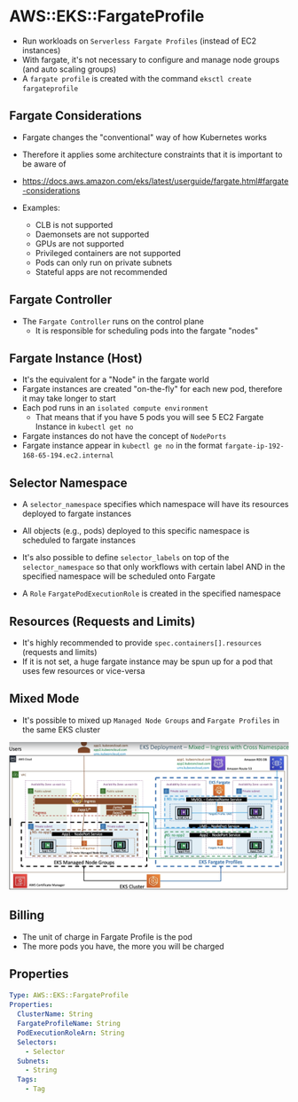 # AWS::EKS::FargateProfile

- Run workloads on `Serverless Fargate Profiles` (instead of EC2 instances)
- With fargate, it's not necessary to configure and manage node groups (and auto scaling groups)
- A `fargate profile` is created with the command `eksctl create fargateprofile`

## Fargate Considerations

- Fargate changes the "conventional" way of how Kubernetes works
- Therefore it applies some architecture constraints that it is important to be aware of
- <https://docs.aws.amazon.com/eks/latest/userguide/fargate.html#fargate-considerations>

- Examples:
  - CLB is not supported
  - Daemonsets are not supported
  - GPUs are not supported
  - Privileged containers are not supported
  - Pods can only run on private subnets
  - Stateful apps are not recommended

## Fargate Controller

- The `Fargate Controller` runs on the control plane
  - It is responsible for scheduling pods into the fargate "nodes"

## Fargate Instance (Host)

- It's the equivalent for a "Node" in the fargate world
- Fargate instances are created "on-the-fly" for each new pod, therefore it may take longer to start
- Each pod runs in an `isolated compute environment`
  - That means that if you have 5 pods you will see 5 EC2 Fargate Instance in `kubectl get no`
- Fargate instances do not have the concept of `NodePorts`
- Fargate instance appear in `kubectl ge no` in the format `fargate-ip-192-168-65-194.ec2.internal`

## Selector Namespace

- A `selector_namespace` specifies which namespace will have its resources deployed to fargate instances
- All objects (e.g., pods) deployed to this specific namespace is scheduled to fargate instances
- It's also possible to define `selector_labels` on top of the `selector_namespace` so that only workflows with certain label AND in the specified namespace will be scheduled onto Fargate

- A `Role` `FargatePodExecutionRole` is created in the specified namespace

## Resources (Requests and Limits)

- It's highly recommended to provide `spec.containers[].resources` (requests and limits)
- If it is not set, a huge fargate instance may be spun up for a pod that uses few resources or vice-versa

## Mixed Mode

- It's possible to mixed up `Managed Node Groups` and `Fargate Profiles` in the same EKS cluster

![Fargate Mixed Mode](.images/fargate-mixed-mode.png)

## Billing

- The unit of charge in Fargate Profile is the pod
- The more pods you have, the more you will be charged

## Properties

```yaml
Type: AWS::EKS::FargateProfile
Properties:
  ClusterName: String
  FargateProfileName: String
  PodExecutionRoleArn: String
  Selectors:
    - Selector
  Subnets:
    - String
  Tags:
    - Tag
```
